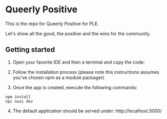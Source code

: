 # Queerly Positive

This is the repo for Queerly Positive for PLE.

Let's show all the good, the positive and the wins for the community.

## Getting started

1. Open your favorite IDE and then a terminal and copy the code:

2. Follow the installation process (please note this instructions assumes you’ve chosen npm as a module packager)

3. Once the app is created, execute the following commands:

```
npm install
npi nuxi dev
```

4. The default application should be served under: http://localhost:3000/
